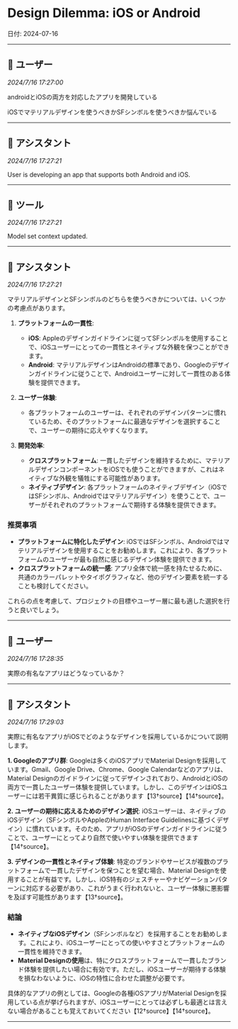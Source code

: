 # Design Dilemma: iOS or Android

日付: 2024-07-16

---

## 👤 ユーザー
*2024/7/16 17:27:00*

androidとiOSの両方を対応したアプリを開発している

iOSでマテリアルデザインを使うべきかSFシンボルを使うべきか悩んでいる

---

## 🤖 アシスタント
*2024/7/16 17:27:21*

User is developing an app that supports both Android and iOS.

---

## 🔧 ツール
*2024/7/16 17:27:21*

Model set context updated.

---

## 🤖 アシスタント
*2024/7/16 17:27:21*

マテリアルデザインとSFシンボルのどちらを使うべきかについては、いくつかの考慮点があります。

1. **プラットフォームの一貫性**:
   - **iOS**: Appleのデザインガイドラインに従ってSFシンボルを使用することで、iOSユーザーにとっての一貫性とネイティブな外観を保つことができます。
   - **Android**: マテリアルデザインはAndroidの標準であり、Googleのデザインガイドラインに従うことで、Androidユーザーに対して一貫性のある体験を提供できます。

2. **ユーザー体験**:
   - 各プラットフォームのユーザーは、それぞれのデザインパターンに慣れているため、そのプラットフォームに最適なデザインを選択することで、ユーザーの期待に応えやすくなります。

3. **開発効率**:
   - **クロスプラットフォーム**: 一貫したデザインを維持するために、マテリアルデザインコンポーネントをiOSでも使うことができますが、これはネイティブな外観を犠牲にする可能性があります。
   - **ネイティブデザイン**: 各プラットフォームのネイティブデザイン（iOSではSFシンボル、Androidではマテリアルデザイン）を使うことで、ユーザーがそれぞれのプラットフォームで期待する体験を提供できます。

### 推奨事項

- **プラットフォームに特化したデザイン**: iOSではSFシンボル、Androidではマテリアルデザインを使用することをお勧めします。これにより、各プラットフォームのユーザーが最も自然に感じるデザイン体験を提供できます。
- **クロスプラットフォームの統一感**: アプリ全体で統一感を持たせるために、共通のカラーパレットやタイポグラフィなど、他のデザイン要素を統一することも検討してください。

これらの点を考慮して、プロジェクトの目標やユーザー層に最も適した選択を行うと良いでしょう。

---

## 👤 ユーザー
*2024/7/16 17:28:35*

実際の有名なアプリはどうなっているか？

---

## 🤖 アシスタント
*2024/7/16 17:29:03*

実際に有名なアプリがiOSでどのようなデザインを採用しているかについて説明します。

**1. Googleのアプリ群**:
Googleは多くのiOSアプリでMaterial Designを採用しています。Gmail、Google Drive、Chrome、Google Calendarなどのアプリは、Material Designのガイドラインに従ってデザインされており、AndroidとiOSの両方で一貫したユーザー体験を提供しています。しかし、このデザインはiOSユーザーには若干異質に感じられることがあります【13†source】【14†source】。

**2. ユーザーの期待に応えるためのデザイン選択**:
iOSユーザーは、ネイティブのiOSデザイン（SFシンボルやAppleのHuman Interface Guidelinesに基づくデザイン）に慣れています。そのため、アプリがiOSのデザインガイドラインに従うことで、ユーザーにとってより自然で使いやすい体験を提供できます【14†source】。

**3. デザインの一貫性とネイティブ体験**:
特定のブランドやサービスが複数のプラットフォームで一貫したデザインを保つことを望む場合、Material Designを使用することが有益です。しかし、iOS特有のジェスチャーやナビゲーションパターンに対応する必要があり、これがうまく行われないと、ユーザー体験に悪影響を及ぼす可能性があります【13†source】。

### 結論
- **ネイティブなiOSデザイン**（SFシンボルなど）を採用することをお勧めします。これにより、iOSユーザーにとっての使いやすさとプラットフォームの一貫性を維持できます。
- **Material Designの使用**は、特にクロスプラットフォームで一貫したブランド体験を提供したい場合に有効です。ただし、iOSユーザーが期待する体験を損なわないように、iOSの特性に合わせた調整が必要です。

具体的なアプリの例としては、Googleの各種iOSアプリがMaterial Designを採用している点が挙げられますが、iOSユーザーにとっては必ずしも最適とは言えない場合があることも覚えておいてください【12†source】【14†source】。

---
